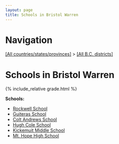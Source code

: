 ```yaml
---
layout: page
title: Schools in Bristol Warren
---
```

# Navigation

[[All countries/states/provinces]](../..) > [[All B.C. districts]](..)

# Schools in Bristol Warren

{% include_relative grade.html %}

**Schools:**

- [Rockwell School](Rockwell_School.md)
- [Guiteras School](Guiteras_School.md)
- [Colt Andrews School](Colt_Andrews_School.md)
- [Hugh Cole School](Hugh_Cole_School.md)
- [Kickemuit Middle School](Kickemuit_Middle_School.md)
- [Mt. Hope High School](Mt._Hope_High_School.md)
